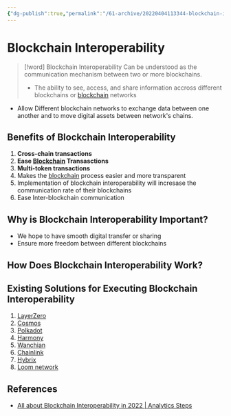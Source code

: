 ```yaml
---
{"dg-publish":true,"permalink":"/61-archive/20220404113344-blockchain-interoperability/","dgHomeLink":true,"dgPassFrontmatter":false}
---
```



# Blockchain Interoperability

> [!word] Blockchain Interoperability
> Can be understood as the communication mechanism between two or more blockchains.
>
> - The ability to see, access, and share information accross different blockchains or [blockchain](61-Atomic/20220327115103-blockchain.md) networks

- Allow Different blockchain networks to exchange data between one another and to move digital assets between network's chains.

## Benefits of Blockchain Interoperability

1. **Cross-chain transactions**
2. **Ease [Blockchain](61-Atomic/20220327115103-blockchain.md) Transasctions**
3. **Multi-token transactions**
4. Makes the [blockchain](61-Atomic/20220327115103-blockchain.md) process easier and more transparent
5. Implementation of blockchain interoperability will incresase the communication rate of their blockchains
6. Ease Inter-blockchain communication

## Why is Blockchain Interoperability Important?

- We hope to have smooth digital transfer or sharing
- Ensure more freedom between different blockchains

## How Does Blockchain Interoperability Work?

## Existing Solutions for Executing Blockchain Interoperability

1. [LayerZero](20220410230058%20LayerZero.md)
2. [Cosmos](Cosmos)
3. [Polkadot](Polkadot)
4. [Harmony](Harmony)
5. [Wanchian](Wanchian)
6. [Chainlink](Chainlink)
7. [Hybrix](Hybrix)
8. [Loom network](Loom%20network)

## References

- [All about Blockchain Interoperability in 2022 | Analytics Steps](https://www.analyticssteps.com/blogs/all-about-blockchain-interoperability-2022)
